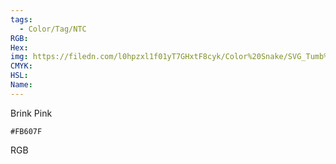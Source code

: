 ```yaml
---
tags:
  - Color/Tag/NTC
RGB:
Hex:
img: https://filedn.com/l0hpzxl1f01yT7GHxtF8cyk/Color%20Snake/SVG_Tumb%20Mass%20No%20Name/FB607F.svg
CMYK:
HSL:
Name:
---
```

Brink Pink
```palette
#FB607F
```
RGB
